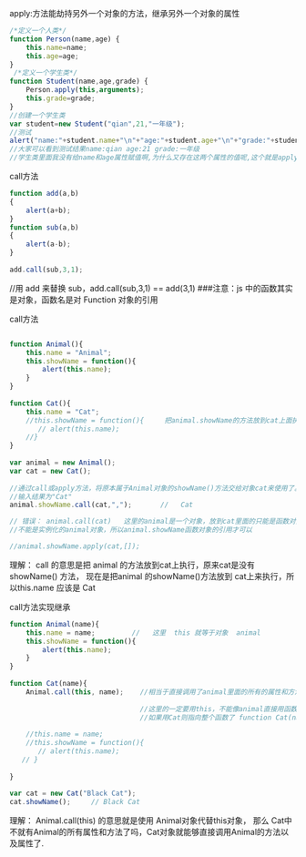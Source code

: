apply:方法能劫持另外一个对象的方法，继承另外一个对象的属性

```javascript
/*定义一个人类*/   
function Person(name,age) {   
    this.name=name; 
    this.age=age;   
}   
 /*定义一个学生类*/   
function Student(name,age,grade) {   
    Person.apply(this,arguments); 
    this.grade=grade;   
}   
//创建一个学生类   
var student=new Student("qian",21,"一年级");   
//测试   
alert("name:"+student.name+"\n"+"age:"+student.age+"\n"+"grade:"+student.grade);   
//大家可以看到测试结果name:qian age:21 grade:一年级   
//学生类里面我没有给name和age属性赋值啊,为什么又存在这两个属性的值呢,这个就是apply的神奇之处. 
```

call方法
```javascript
function add(a,b)  
{  
    alert(a+b);  
}  
function sub(a,b)  
{  
    alert(a-b);  
}  
  
add.call(sub,3,1); 

```
//用 add 来替换 sub，add.call(sub,3,1) == add(3,1)
###注意：js 中的函数其实是对象，函数名是对 Function 对象的引用

call方法
```javascript

function Animal(){    
    this.name = "Animal";    
    this.showName = function(){    
        alert(this.name);    
    }    
}    
  
function Cat(){    
    this.name = "Cat"; 
    //this.showName = function(){     把animal.showName的方法放到cat上面执行
       // alert(this.name);    
    //}  
}    
   
var animal = new Animal();    
var cat = new Cat();    
    
//通过call或apply方法，将原本属于Animal对象的showName()方法交给对象cat来使用了。    
//输入结果为"Cat"    
animal.showName.call(cat,",");       //   Cat

// 错误： animal.call(cat)   这里的animal是一个对象，放到cat里面的只能是函数对象的引用，
//不能是实例化的animal对象，所以animal.showName函数对象的引用才可以

//animal.showName.apply(cat,[]);  
```

理解：  call 的意思是把 animal 的方法放到cat上执行，原来cat是没有showName() 方法，
现在是把animal 的showName()方法放到 cat上来执行，所以this.name 应该是 Cat


call方法实现继承

```javascript
function Animal(name){      
    this.name = name;         //   这里  this 就等于对象  animal  
    this.showName = function(){      
        alert(this.name);      
    }      
}      
    
function Cat(name){    
    Animal.call(this, name);    //相当于直接调用了animal里面的所有的属性和方法，这里函数名animal也是一个对象
    
                                //这里的一定要用this，不能像animal直接用函数名，这里的this指向  Cat{}  这个对象，
                                //如果用Cat则指向整个函数了 function Cat(name) ，所以一定要用this，否则call两边都是实例化的对象
    
    //this.name = name;      
    //this.showName = function(){      
       // alert(this.name);      
   // }  
    
}      
    
var cat = new Cat("Black Cat");     
cat.showName();     // Black Cat

```
理解： Animal.call(this) 的意思就是使用 Animal对象代替this对象，
那么 Cat中不就有Animal的所有属性和方法了吗，Cat对象就能够直接调用Animal的方法以及属性了.
















